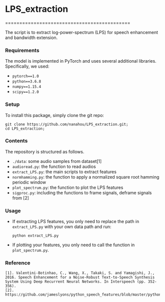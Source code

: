 # LPS_extraction
============================================

The script is to extract log-power-spectrum (LPS) for speech enhancement and bandwidth extension.

### Requirements

The model is implemented in PyTorch and uses several additional libraries. Specifically, we used:

* `pytorch==1.0`
* `python==3.6.8`
* `numpy==1.15.4`
* `scipy==1.2.0`

### Setup

To install this package, simply clone the git repo:

```
git clone https://github.com/nanahou/LPS_extraction.git;
cd LPS_extraction;
```

### Contents

The repository is structured as follows.

* `./data`: some audio samples from dataset[1]
* `audioread.py`: the function to read audios
* `extract_LPS.py`: the main scripts to extract features
* `normhamming.py`: the function to apply a normalized square root hamming periodic window 
* `plot_spectrum.py`: the function to plot the LPS features
* `sigproc.py`: including the functions to frame signals, deframe signals from [2]

### Usage

* If extracting LPS features, you only need to replace the path in `extract_LPS.py` with your own data path and run: 

  ```python extract_LPS.py```

* If plotting your features, you only need to call the function in `plot_spectrum.py`.

### Reference
```
[1]. Valentini-Botinhao, C., Wang, X., Takaki, S. and Yamagishi, J., 2016. Speech Enhancement for a Noise-Robust Text-to-Speech Synthesis System Using Deep Recurrent Neural Networks. In Interspeech (pp. 352-356).
[2]. https://github.com/jameslyons/python_speech_features/blob/master/python_speech_features/sigproc.py
```
